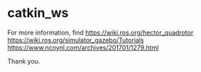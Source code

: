 # catkin_ws

For more information, find 
https://wiki.ros.org/hector_quadrotor
https://wiki.ros.org/simulator_gazebo/Tutorials 
https://www.ncnynl.com/archives/201701/1279.html

Thank you.

